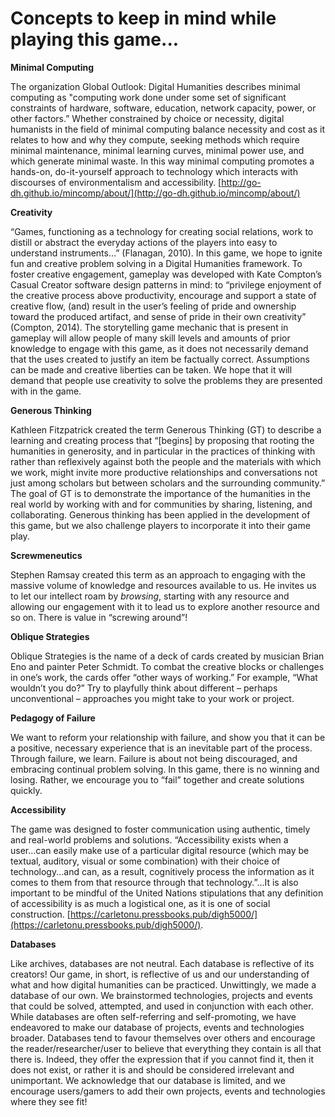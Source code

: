 # Concepts to keep in mind while playing this game... 

**Minimal Computing**

The organization Global Outlook: Digital Humanities describes minimal computing as "computing work done under some set of significant constraints of hardware, software, education, network capacity, power, or other factors.” Whether constrained by choice or necessity, digital humanists in the field of minimal computing balance necessity and cost as it relates to how and why they compute, seeking methods which require minimal maintenance, minimal learning curves, minimal power use, and which generate minimal waste. In this way minimal computing promotes a hands-on, do-it-yourself approach to technology which interacts with discourses of environmentalism and accessibility. [http://go-dh.github.io/mincomp/about/](http://go-dh.github.io/mincomp/about/)

**Creativity**

“Games, functioning as a technology for creating social relations, work to distill or abstract the everyday actions of the players into easy to understand instruments…” (Flanagan, 2010). In this game, we hope to ignite fun and creative problem solving in a Digital Humanities framework. To foster creative engagement, gameplay was developed with Kate Compton’s Casual Creator software design patterns in mind: to “privilege enjoyment of the creative process above productivity, encourage and support a state of creative flow, (and) result in the user’s feeling of pride and ownership toward the produced artifact, and sense of pride in their own creativity” (Compton, 2014). The storytelling game mechanic that is present in gameplay will allow people of many skill levels and amounts of prior knowledge to engage with this game, as it does not necessarily demand that the uses created to justify an item be factually correct. Assumptions can be made and creative liberties can be taken. We hope that it will demand that people use creativity to solve the problems they are presented with in the game. 

**Generous Thinking**

Kathleen Fitzpatrick created the term Generous Thinking (GT) to describe a learning and creating process that  “[begins] by proposing that rooting the humanities in generosity, and in particular in the practices of thinking with rather than reflexively against both the people and the materials with which we work, might invite more productive relationships and conversations not just among scholars but between scholars and the surrounding community.” The goal of GT is to demonstrate the importance of the humanities in the real world by working with and for communities by sharing, listening, and collaborating. Generous thinking has been applied in the development of this game, but we also challenge players to incorporate it into their game play. 

**Screwmeneutics**

Stephen Ramsay created this term as an approach to engaging with the massive volume of knowledge and resources available to us. He invites us to let our intellect roam by _browsing_, starting with any resource and allowing our engagement with it to lead us to explore another resource and so on. There is value in “screwing around”! 

**Oblique Strategies**

Oblique Strategies is the name of a deck of cards created by musician Brian Eno and painter Peter Schmidt. To combat the creative blocks or challenges in one’s work, the cards offer “other ways of working.” For example, “What wouldn’t you do?” Try to playfully think about different – perhaps unconventional – approaches you might take to your work or project. 

**Pedagogy of Failure**

We want to reform your relationship with failure, and show you that it can be a positive, necessary experience that is an inevitable part of the process. Through failure, we learn. Failure is about not being discouraged, and embracing continual problem solving. In this game, there is no winning and losing. Rather, we encourage you to “fail” together and create solutions quickly.

**Accessibility** 

The game was designed to foster communication using authentic, timely and real-world problems and solutions. “Accessibility exists when a user...can easily make use of a particular digital resource (which may be textual, auditory, visual or some combination) with their choice of technology...and can, as a result, cognitively process the information as it comes to them from that resource through that technology.”...It is also important to be mindful of the United Nations stipulations that any definition of accessibility is as much a logistical one, as it is one of social construction. [https://carletonu.pressbooks.pub/digh5000/](https://carletonu.pressbooks.pub/digh5000/). 

**Databases**		

Like archives, databases are not neutral. Each database is reflective of its creators! Our game, in short, is reflective of us and our understanding of what and how digital humanities can be practiced. Unwittingly, we made a database of our own. We brainstormed technologies, projects and events that could be solved, attempted, and used in conjunction with each other.
While databases are often self-referring and self-promoting, we have endeavored to make our database of projects, events and technologies broader. Databases tend to favour themselves over others and encourage the reader/researcher/user to believe that everything they contain is all that there is. Indeed, they offer the expression that if you cannot find it, then it does not exist, or rather it is and should be considered irrelevant and unimportant.
We acknowledge that our database is limited, and we encourage users/gamers to add their own projects, events and technologies where they see fit!
 

